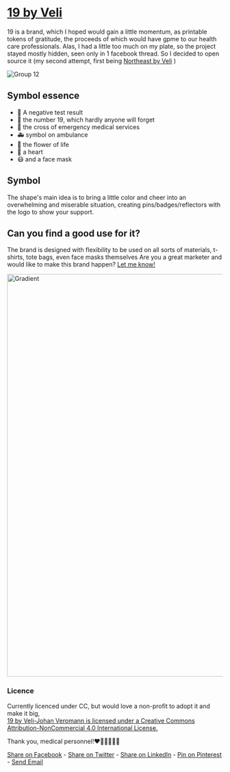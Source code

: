 # [19 by Veli](http://veli.ee/19/)
19 is a brand, which I hoped would gain a little momentum, as printable tokens of gratitude, the proceeds of which would have gpme to our health care professionals. 
Alas, I had a little too much on my plate, so the project stayed mostly hidden, seen only in 1 facebook thread. So I decided to open source it (my second attempt, first being [Northeast by Veli](https://github.com/veli/northeast) )

![Group 12](https://user-images.githubusercontent.com/5716539/147314071-dd45da08-7736-477d-b8cb-ad40dfa060b3.png)

## Symbol essence
*   🧪 A negative test result 
*   🦠 the number 19, which hardly anyone will forget
*   🏥 the cross of emergency medical services
*   🚑 symbol on ambulance
*   💮 the flower of life
*   💙 a heart 
*   😷 and a face mask

## Symbol
The shape's main idea is to bring a little color and cheer into an overwhelming and miserable situation, creating pins/badges/reflectors with the logo to show your support. 

## Can you find a good use for it? 
The brand is designed with flexibility to be used on all sorts of materials, t-shirts, tote bags, even face masks themselves
Are you a great marketer and would like to make this brand happen? [Let me know!](mailto:yo@veli.ee)

<img width="938" alt="Gradient" src="https://user-images.githubusercontent.com/5716539/147314020-0e7546e1-ee85-40d0-9c4d-e8d31b71354f.png">

### Licence
Currently licenced under CC, but would love a non-profit to adopt it and make it big,  
[19 by Veli-Johan Veromann is licensed under a Creative Commons Attribution-NonCommercial 4.0 International License.](https://creativecommons.org/licenses/by-nc/4.0/)

Thank you, medical personnel!❤️💙💚👩🏻‍⚕️

<a href="https://www.facebook.com/sharer/sharer.php?u=https%3A//github.com/velijv/19">Share on Facebook</a> - 
<a href="https://twitter.com/intent/tweet?text=https%3A//github.com/velijv/19%20free%20brand%20looking%20for%20a%20caring%20owner.%20">Share on Twitter</a> - 
<a href="https://www.linkedin.com/shareArticle?mini=true&url=https%3A//github.com/velijv/19&title=&summary=free%20brand%20looking%20for%20a%20caring%20owner.%20&source=https%3A//github.com/velijv/19">Share on LinkedIn</a> - 
<a href="https://pinterest.com/pin/create/button/?url=https%3A//github.com/velijv/19&media=https%3A//user-images.githubusercontent.com/5716539/147314020-0e7546e1-ee85-40d0-9c4d-e8d31b71354f.png&description=free%20brand%20looking%20for%20a%20caring%20owner.%20">Pin on Pinterest</a> - 
<a href="mailto:?subject=Free%20brand%20looking%20for%20a%20caring%20owner.%20&body=https%3A//github.com/velijv/19">Send Email</a> 
